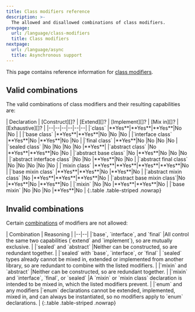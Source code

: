 ```yaml
---
title: Class modifiers reference
description: >-
  The allowed and disallowed combinations of class modifiers.
prevpage:
  url: /language/class-modifiers
  title: Class modifiers
nextpage:
  url: /language/async
  title: Asynchronous support
---
```


This page contains reference information for
[class modifiers](/language/class-modifiers).

## Valid combinations

The valid combinations of class modifiers and their resulting capabilities are:

<div class="table-wrapper" markdown="1">
| Declaration | [Construct][]? | [Extend][]? | [Implement][]? | [Mix in][]? | [Exhaustive][]? |
|--|--|--|--|--|--|
|`class`                    |**Yes**|**Yes**|**Yes**|No     |No     | |
|`base class`               |**Yes**|**Yes**|No     |No     |No     |
|`interface class`          |**Yes**|No     |**Yes**|No     |No     |
|`final class`              |**Yes**|No     |No     |No     |No     |
|`sealed class`             |No     |No     |No     |No     |**Yes**|
|`abstract class`           |No     |**Yes**|**Yes**|No     |No     |
|`abstract base class`      |No     |**Yes**|No     |No     |No     |
|`abstract interface class` |No     |No     |**Yes**|No     |No     |
|`abstract final class`     |No     |No     |No     |No     |No     |
|`mixin class`              |**Yes**|**Yes**|**Yes**|**Yes**|No     |
|`base mixin class`         |**Yes**|**Yes**|No     |**Yes**|No     |
|`abstract mixin class`     |No     |**Yes**|**Yes**|**Yes**|No     |
|`abstract base mixin class`|No     |**Yes**|No     |**Yes**|No     |
|`mixin`                    |No     |No     |**Yes**|**Yes**|No     |
|`base mixin`               |No     |No     |No     |**Yes**|No     |
{:.table .table-striped .nowrap}
</div>

[Construct]: /language/classes#using-constructors
[Extend]: /language/extend
[Implement]: /language/classes#implicit-interfaces
[Mix in]: /language/mixins
[Exhaustive]: /language/branches#exhaustiveness-checking

## Invalid combinations

Certain [combinations](/language/class-modifiers#combining-modifiers)
of modifiers are not allowed:

<div class="table-wrapper" markdown="1">
| Combination | Reasoning |
|--|--|
|`base`, `interface`, and `final`  |All control the same two capabilities (`extend` and `implement`), so are mutually exclusive. |
|`sealed` and `abstract` |Neither can be constructed, so are redundant together. |
|`sealed` with `base`, `interface`, or `final` | `sealed` types already cannot be mixed in, extended or implemented from another library, so are redundant to combine with the listed modifiers. |
|`mixin` and `abstract` |Neither can be constructed, so are redundant together. |
|`mixin` and `interface`, `final`, or `sealed` |A `mixin` or `mixin class` declaration is intended to be mixed in, which the listed modifiers prevent. |
|`enum` and any modifiers |`enum` declarations cannot be extended, implemented, mixed in, and can always be instantiated, so no modifiers apply to `enum` declarations. |
{:.table .table-striped .nowrap}
</div>
